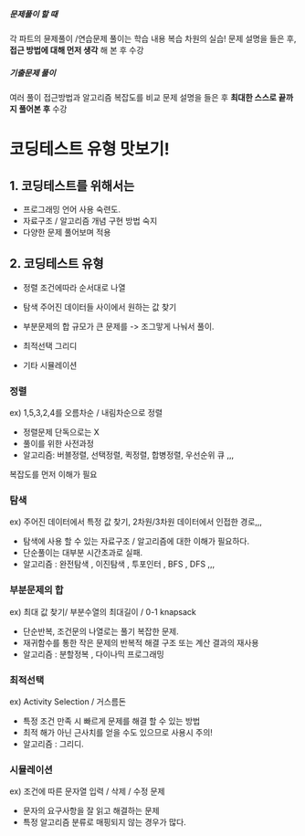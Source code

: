 <h5 id="문제풀이-할-때">문제풀이 할 때</h5>
<p>각 파트의 뮨제풀이 /연습문제 풀이는 학습 내용 복습 차원의 실습!
문제 설명을 들은 후, <strong>접근 방법에 대해 먼저 생각</strong> 해 본 후 수강</p>
<h5 id="기출문제-풀이">기출문제 풀이</h5>
<p>여러 풀이 접근방법과 알고리즘 복잡도를 비교
문제 설명을 들은 후 <strong>최대한 스스로 끝까지 풀어본 후</strong> 수강</p>
<h1 id="코딩테스트-유형-맛보기">코딩테스트 유형 맛보기!</h1>
<h2 id="1-코딩테스트를-위해서는">1. 코딩테스트를 위해서는</h2>
<ul>
<li>프로그래밍 언어 사용 숙련도.</li>
<li>자료구조 / 알고리즘 개념 구현 방법 숙지</li>
<li>다양한 문제 풀어보며 적용</li>
</ul>
<h2 id="2-코딩테스트-유형">2. 코딩테스트 유형</h2>
<ul>
<li><p>정렬
조건에따라 순서대로 나열</p>
</li>
<li><p>탐색
주어진 데이터들 사이에서 원하는 값 찾기</p>
</li>
<li><p>부분문제의 합
규모가 큰 문제를 -&gt; 조그맣게 나눠서 풀이.</p>
</li>
<li><p>최적선택
그리디</p>
</li>
<li><p>기타 시뮬레이션</p>
</li>
</ul>
<h3 id="정렬">정렬</h3>
<p>ex) 1,5,3,2,4를 오름차순 / 내림차순으로 정렬</p>
<ul>
<li>정렬문제 단독으로는 X</li>
<li>풀이를 위한 사전과정</li>
<li>알고리즘: 버블정렬, 선택정렬, 퀵정렬, 합병정렬, 우선순위 큐 ,,,</li>
</ul>
<p>복잡도를 먼저 이해가 필요</p>
<h3 id="탐색">탐색</h3>
<p>ex) 주어진 데이터에서 특정 값 찾기, 2차원/3차원 데이터에서 인접한 경로,,,</p>
<ul>
<li>탐색에 사용 할 수 있는 자료구조 / 알고리즘에 대한 이해가 필요하다.</li>
<li>단순풀이는 대부분 시간초과로 실패.</li>
<li>알고리즘 : 완전탐색 , 이진탐색 , 투포인터 , BFS , DFS ,,,</li>
</ul>
<h3 id="부분문제의-합">부분문제의 합</h3>
<p>ex) 최대 값 찾기/ 부분수열의 최대길이 / 0-1 knapsack</p>
<ul>
<li>단순반복, 조건문의 나열로는 풀기 복잡한 문제.</li>
<li>재귀함수를 통한 작은 문제의 반복적 해결 구조 또는 계산 결과의 재사용</li>
<li>알고리즘 : 분할정복 , 다이나믹 프로그래밍</li>
</ul>
<h3 id="최적선택">최적선택</h3>
<p>ex) Activity Selection / 거스름돈</p>
<ul>
<li>특정 조건 만족 시 빠르게 문제를 해결 할 수 있는 방법</li>
<li>최적 해가 아닌 근사치를 얻을 수도 있으므로 사용시 주의!</li>
<li>알고리즘 : 그리디.</li>
</ul>
<h3 id="시뮬레이션">시뮬레이션</h3>
<p>ex) 조건에 따른 문자열 입력 / 삭제 / 수정 문제</p>
<ul>
<li>문자의 요구사항을 잘 읽고 해결하는 문제</li>
<li>특정 알고리즘 분류로 매핑되지 않는 경우가 많다.</li>
</ul>